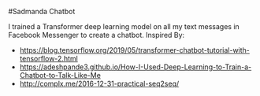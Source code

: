 #Sadmanda Chatbot

I trained a Transformer deep learning model on all my text messages in Facebook Messenger to create a chatbot.
Inspired By: 
- https://blog.tensorflow.org/2019/05/transformer-chatbot-tutorial-with-tensorflow-2.html
- https://adeshpande3.github.io/How-I-Used-Deep-Learning-to-Train-a-Chatbot-to-Talk-Like-Me
- http://complx.me/2016-12-31-practical-seq2seq/
